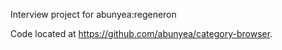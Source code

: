 Interview project for abunyea:regeneron

Code located at https://github.com/abunyea/category-browser.
